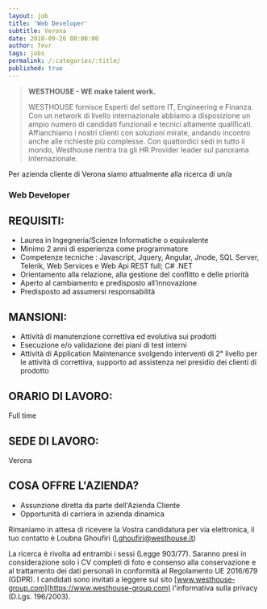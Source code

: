 ```yaml
---
layout: job
title: 'Web Developer'
subtitle: Verona
date: 2018-09-26 00:00:00
author: fevr
tags: jobs
permalink: /:categories/:title/
published: true
---
```


> **WESTHOUSE - WE make talent work.**
>
> WESTHOUSE fornisce Esperti del settore IT, Engineering e Finanza. Con un network di livello internazionale
> abbiamo a disposizione un ampio numero di candidati funzionali e tecnici altamente qualificati.
> Affianchiamo i nostri clienti con soluzioni mirate, andando incontro anche alle richieste più complesse. Con
> quattordici sedi in tutto il mondo, Westhouse rientra tra gli HR Provider leader sul panorama internazionale.

Per azienda cliente di Verona siamo attualmente alla ricerca di un/a

### Web Developer

## REQUISITI:

- Laurea in Ingegneria/Scienze Informatiche o equivalente
- Minimo 2 anni di esperienza come programmatore
- Competenze tecniche : Javascript, Jquery, Angular, Jnode, SQL Server, Telerik, Web Services e Web Api REST full; C# .NET
- Orientamento alla relazione, alla gestione del conflitto e delle priorità
- Aperto al cambiamento e predisposto all’innovazione
- Predisposto ad assumersi responsabilità

## MANSIONI:

- Attività di manutenzione correttiva ed evolutiva sui prodotti
- Esecuzione e/o validazione dei piani di test interni
- Attività di Application Maintenance svolgendo interventi di 2° livello per le attività di correttiva, supporto ad assistenza nel presidio dei clienti di prodotto

## ORARIO DI LAVORO:

Full time

## SEDE DI LAVORO:

Verona

## COSA OFFRE L'AZIENDA?

- Assunzione diretta da parte dell'Azienda Cliente
- Opportunità di carriera in azienda dinamica

Rimaniamo in attesa di ricevere la Vostra candidatura per via elettronica, il tuo contatto è Loubna Ghoufiri ([l.ghoufiri@westhouse.it](mailto:l.ghoufiri@westhouse.it))

La ricerca è rivolta ad entrambi i sessi (Legge 903/77). Saranno presi in considerazione solo i CV completi di foto e consenso alla conservazione e al trattamento dei dati personali in conformità al Regolamento UE 2016/679 (GDPR).
I candidati sono invitati a leggere sul sito [www.westhouse-group.com](https://www.westhouse-group.com) l'informativa sulla privacy (D.Lgs. 196/2003).
